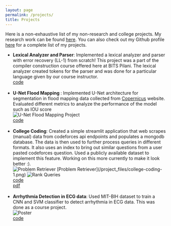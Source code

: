 ```yaml
---
layout: page
permalink: /projects/
title: Projects
---
```


Here is a non-exhaustive list of my non-research and college projects. My research work can be found <a href="/research">here</a>. You can also check out my Github profile <a href="https://github.com/gobind-singh23/">here</a> for a complete list of my projects.

<ul>
	<li>
		<b>Lexical Analyzer and Parser</b>: Implemented a lexical analyzer and parser with error recovery (LL-1) from scratch! This project was a part of the compiler construction course offered here at BITS Pilani. The lexical analyzer created tokens for the parser and was done for a particular language given by our course instructor.<br>
		<a href="https://github.com/gobind-singh23/compiler-construction"><div class="color-button">code</div></a>
	</li><br>
	<li>
		<b>U-Net Flood Mapping </b>: Implemented U-Net architecture for segmentation in flood mapping data collected from <a href = "https://browser.dataspace.copernicus.eu/">Copernicus</a> website. Evaluated different metrics to analyze the performance of the model such as IOU score <br>
		<img src="{{site.baseurl}}/project_files/flood-mapping.png" alt="U-Net Flood Mapping Project" style="max-width: 100%; height: auto;">
		<a href="https://github.com/gobind-singh23/india-flood-mapping-unet"><div class="color-button">code</div></a>
	</li><br>
	<li>
		<b>College Coding</b>: Created a simple streamlit application that web scrapes (manual) data from codeforces api endpoints and populates a mongodb database. The data is then used to further process queries in different formats. It also uses an index to bring out similar questions from a user pasted codeforces question. Used a publicly available dataset to implement this feature. Working on this more currently to make it look better :).<br>
		<img src="{{site.baseurl}}/project_files/college-coding-1.png" alt="Problem Retriever" style="max-width: 100%; height: auto;">
		[Problem Retriever](/project_files/college-coding-1.png)
		<img src="{{site.baseurl}}/project_files/college-coding-2.png" alt="Rank Queries" style="max-width: 100%; height: auto;">
		<a href="https://github.com/gobind-singh23/collegecoding"><div class="color-button">code</div></a>
		<a href = "./project_files/IR_Project_Report.pdf"><div class = "color-button">pdf</div></a>
	</li><br>
	<li>
		<b>Arrhythmia Detection in ECG data</b>: Used MIT-BIH dataset to train a CNN and SVM classifier to detect arrhythmia in ECG data. This was done as a course project. <br>
		<img src="{{site.baseurl}}/project_files/arrhythmia-detection_gobind.png" alt="Poster" style="max-width: 100%; height: auto;">
		<a href="https://github.com/gobind-singh23/ecg_data-analysis"><div class="color-button">code</div></a>
	</li><br>

</ul>